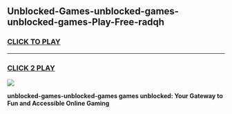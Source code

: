 
## Unblocked-Games-unblocked-games-unblocked-games-Play-Free-radqh
<h3>
<a href="https://premium76.site?title=unblocked-games-unblocked-games&ref=10A">CLICK TO PLAY</a></h3>
<hr>

<h3>
<a href="https://premium76.site?title=unblocked-games-unblocked-games&ref=10A">CLICK 2 PLAY</a>
  
</h3>

<a href="https://premium76.site?title=unblocked-games-unblocked-games&ref=10A"><img src="https://clearcache.store/games.png"></a>


**unblocked-games-unblocked-games games unblocked: Your Gateway to Fun and Accessible Online Gaming**
